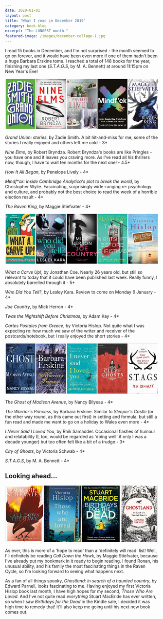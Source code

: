```yaml
---
date: 2020-01-01
layout: post
title: "What I read in December 2019"
category: book-blog
excerpt: "The LONGEST month."
featured-image: /images/december-collage-1.jpg
---
```


I read 15 books in December, and I'm not surprised - the month seemed to go on forever, and it would have been even more if one of them hadn't been a huge Barbara Erskine tome. I reached a total of 148 books for the year, finishing my last one (<cite>S.T.A.G.S</cite>, by M. A. Bennett) at around 11:15pm on New Year's Eve!

![Grand Union, Nine Elms, How It All Began, Mindf*ck, The Raven King](/images/december-collage-1.jpg)

<cite>Grand Union: stories</cite>, by Zadie Smith. A bit hit-and-miss for me, some of the stories I really enjoyed and others left me cold - 3*

<cite>Nine Elms</cite>, by Robert Bryndza. Robert Bryndza's books are like Pringles - you have one and it leaves you craving more. As I've read all his thrillers now, though, I have to wait ten months for the next one! - 4.5*

<cite>How It All Began</cite>, by Penelope Lively - 4*

<cite>Mindf\*ck: inside Cambridge Analytica's plot to break the world</cite>, by Christopher Wylie. Fascinating, surprisingly wide-ranging re: psychology and culture, and probably not the best choice to read the week of a horrible election result - 4*

<cite>The Raven King</cite>, by Maggie Stiefvater - 4*

![What a Carve Up!, Who Did You Tell?, Joe Country, Twas the Nightshift Before Christmas, Cartes Postales from Greece](/images/december-collage-2.jpg)

<cite>What a Carve Up!</cite>, by Jonathan Coe. Nearly 26 years old, but still so relevant to today that it could have been published last week. Really funny, I absolutely barrelled through it - 5*

<cite>Who Did You Tell?</cite>, by Lesley Kara. Review to come on Monday 6 January - 4*

<cite>Joe Country</cite>, by Mick Herron - 4*

<cite>Twas the Nightshift Before Christmas</cite>, by Adam Kay - 4*

<cite>Cartes Postales from Greece</cite>, by Victoria Hislop. Not quite what I was expecting re: how much we saw of the writer and receiver of the postcards/notebook, but I really enjoyed the short stories - 4*

![The Ghost of Madison Avenue, The Warrior's Princess, I Never Said I Loved You, City of Ghosts, S.T.A.G.S](/images/december-collage-3.jpg)

<cite>The Ghost of Madison Avenue</cite>, by Nancy Bilyeau - 4*

<cite>The Warrior's Princess</cite>, by Barbara Erskine. Similar to <cite>Sleeper's Castle</cite> (or the other way round, as this came out first) in setting and formula, but still a fun read and made me want to go on a holiday to Wales even more - 4*

<cite>I Never Said I Loved You</cite>, by Rhik Samadder. Occasional flashes of humour and relatability (I, too, would be regarded as 'doing well' if only I was a decade younger) but too often felt like a bit of a trudge - 3*

<cite>City of Ghosts</cite>, by Victoria Schwab - 4*

<cite>S.T.A.G.S</cite>, by M. A. Bennett - 4*

## Looking ahead...

![Call Down the Hawk, Those Who Are Loved, Birthdays for the Dead, Ghostland](/images/december-collage-4.jpg)

As ever, this is more of a 'hope to read' than a 'definitely will read' list! Well, I'll definitely be reading <cite>Call Down the Hawk</cite>, by Maggie Stiefvater, because I've already put my bookmark in it ready to begin reading. I found Ronan, his unusual ability, and his family the most fascinating things in the Raven Cycle, so I'm looking forward to seeing what happens next.

As a fan of all things spooky, <cite>Ghostland: in search of a haunted country</cite>, by Edward Parnell, looks fascinating to me. Having enjoyed my first Victoria Hislop book last month, I have high hopes for my second, <cite>Those Who Are Loved</cite>. And I've not quite read *everything* Stuart MacBride has ever written, so when I saw <cite>Birthdays for the Dead</cite> in the Kindle sale, I decided it was high time to remedy that! It'll also keep me going until his next new book comes out.
